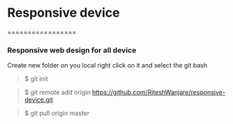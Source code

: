 # Responsive device
=================

### Responsive web design for all device

Create new folder on you local right click on it and select the git bash

> $ git init

> $ git remote add origin https://github.com/RiteshWanjare/responsive-device.git

> $ git pull origin master
